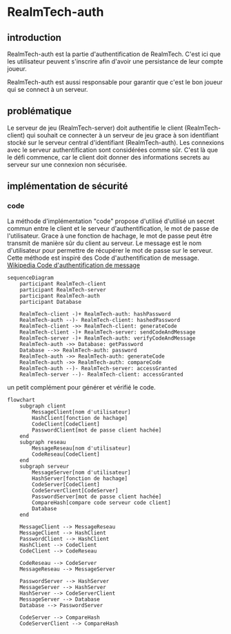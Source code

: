 # RealmTech-auth

## introduction
RealmTech-auth est la partie d'authentification de RealmTech.
C'est ici que les utilisateur peuvent s'inscrire afin
d'avoir une persistance de leur compte joueur.

RealmTech-auth est aussi responsable pour garantir que c'est
le bon joueur qui se connect à un serveur.

## problématique
Le serveur de jeu (RealmTech-server) doit authentifie le client (RealmTech-client)
qui souhait ce connecter à un serveur de jeu grace à son identifiant stocké sur
le serveur central d'identifiant (RealmTech-auth). Les connexions avec le serveur
authentification sont considérées comme sûr. C'est là que le défi commence, car
le client doit donner des informations secrets au serveur sur une connexion
non sécurisée.

## implémentation de sécurité
### code
La méthode d'implémentation "code" propose d'utilisé d'utilisé un secret commun entre
le client et le serveur d'authentification, le mot de passe de l'utilisateur.
Grace à une fonction de hachage, le mot de passe peut être transmit de manière sûr
du client au serveur. Le message est le nom d'utilisateur pour 
permettre de récupérer le mot de passe sur le serveur.
Cette méthode est inspiré des Code d'authentification de message.
[Wikipedia Code d'authentification de message](https://fr.wikipedia.org/wiki/Code_d%27authentification_de_message)

```mermaid
sequenceDiagram
    participant RealmTech-client
    participant RealmTech-server
    participant RealmTech-auth
    participant Database

    RealmTech-client -)+ RealmTech-auth: hashPassword
    RealmTech-auth --)- RealmTech-client: hashedPassword
    RealmTech-client ->> RealmTech-client: generateCode
    RealmTech-client -)+ RealmTech-server: sendCodeAndMessage
    RealmTech-server -)+ RealmTech-auth: verifyCodeAndMessage
    RealmTech-auth ->> Database: getPassword
    Database -->> RealmTech-auth: password
    RealmTech-auth ->> RealmTech-auth: generateCode
    RealmTech-auth ->> RealmTech-auth: compareCode
    RealmTech-auth --)- RealmTech-server: accessGranted
    RealmTech-server --)- RealmTech-client: accessGranted
```

un petit complément pour générer et vérifié le code.
```mermaid
flowchart
    subgraph client
        MessageClient[nom d'utilisateur]
        HashClient[fonction de hachage]
        CodeClient[CodeClient]
        PasswordClient[mot de passe client hachée]
    end
    subgraph reseau
        MessageReseau[nom d'utilisateur]
        CodeReseau[CodeClient]
    end
    subgraph serveur
        MessageServer[nom d'utilisateur]
        HashServer[fonction de hachage]
        CodeServer[CodeClient]
        CodeServerClient[CodeServer]
        PasswordServer[mot de passe client hachée]
        CompareHash[compare code serveur code client]
        Database
    end

    MessageClient --> MessageReseau
    MessageClient --> HashClient
    PasswordClient --> HashClient
    HashClient --> CodeClient
    CodeClient --> CodeReseau

    CodeReseau --> CodeServer
    MessageReseau --> MessageServer

    PasswordServer --> HashServer
    MessageServer --> HashServer
    HashServer --> CodeServerClient
    MessageServer --> Database
    Database --> PasswordServer
    
    CodeServer --> CompareHash
    CodeServerClient --> CompareHash

```
